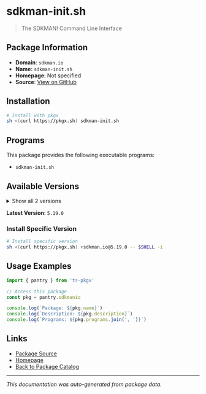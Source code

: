 # sdkman-init.sh

> The SDKMAN! Command Line Interface

## Package Information

- **Domain**: `sdkman.io`
- **Name**: `sdkman-init.sh`
- **Homepage**: Not specified
- **Source**: [View on GitHub](https://github.com/pkgxdev/pantry/tree/main/projects/sdkman.io/package.yml)

## Installation

```bash
# Install with pkgx
sh <(curl https://pkgx.sh) sdkman-init.sh
```

## Programs

This package provides the following executable programs:

- `sdkman-init.sh`

## Available Versions

<details>
<summary>Show all 2 versions</summary>

- `5.19.0`, `5.18.2`

</details>

**Latest Version**: `5.19.0`

### Install Specific Version

```bash
# Install specific version
sh <(curl https://pkgx.sh) +sdkman.io@5.19.0 -- $SHELL -i
```

## Usage Examples

```typescript
import { pantry } from 'ts-pkgx'

// Access this package
const pkg = pantry.sdkmanio

console.log(`Package: ${pkg.name}`)
console.log(`Description: ${pkg.description}`)
console.log(`Programs: ${pkg.programs.join(', ')}`)
```

## Links

- [Package Source](https://github.com/pkgxdev/pantry/tree/main/projects/sdkman.io/package.yml)
- [Homepage](#)
- [Back to Package Catalog](../package-catalog.md)

---

*This documentation was auto-generated from package data.*
